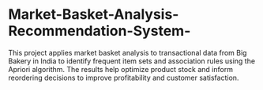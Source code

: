 # Market-Basket-Analysis-Recommendation-System-
This project applies market basket analysis to transactional data from Big Bakery in India to identify frequent item sets and association rules using the Apriori algorithm. The results help optimize product stock and inform reordering decisions to improve profitability and customer satisfaction.
